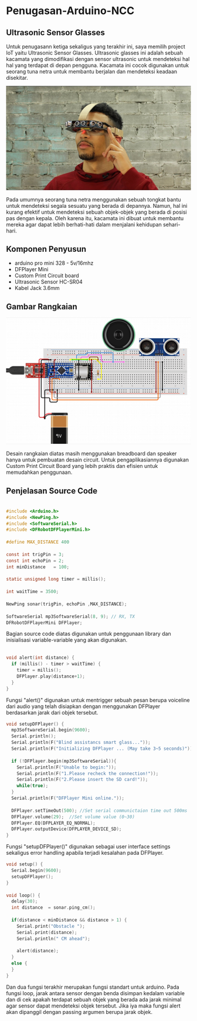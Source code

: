 # Penugasan-Arduino-NCC
## Ultrasonic Sensor Glasses

Untuk penugasann ketiga sekaligus yang terakhir ini, saya memilih project IoT yaitu Ultrasonic Sensor Glasses. Ultrasonic glasses ini adalah sebuah kacamata yang dimodifikasi dengan sensor ultrasonic untuk mendeteksi hal hal yang terdapat di depan pengguna. 
Kacamata ini cocok digunakan untuk seorang tuna netra untuk membantu berjalan dan mendeteksi keadaan disekitar.

![alt text](https://github.com/rikiachmad/Arduino-NCC/blob/main/Ilustrasi.jpg?raw=true "Ilustrasi" )

Pada umumnya seorang tuna netra menggunakan sebuah tongkat bantu untuk mendeteksi segala sesuatu yang berada di depannya. Namun, hal ini kurang efektif untuk mendeteksi sebuah objek-objek yang berada di posisi pas dengan kepala.
Oleh karena itu, kacamata ini dibuat untuk membantu mereka agar dapat lebih berhati-hati dalam menjalani kehidupan sehari-hari.

## Komponen Penyusun
* arduino pro mini 328 - 5v/16mhz
* DFPlayer Mini
* Custom Print Circuit board
* Ultrasonic Sensor HC-SR04
* Kabel Jack 3.6mm

## Gambar Rangkaian
![alt text](https://github.com/rikiachmad/Arduino-NCC/blob/main/CircuitDesign.png?raw=true "Desain Circuit" )

Desain rangkaian diatas masih menggunakan breadboard dan speaker hanya untuk pembuatan desain circuit. Untuk pengaplikasiannya digunakan Custom Print Circuit Board yang lebih praktis dan efisien untuk memudahkan penggunaan.

## Penjelasan Source Code

```C

#include <Arduino.h>
#include <NewPing.h>
#include <SoftwareSerial.h>
#include <DFRobotDFPlayerMini.h>

#define MAX_DISTANCE 400

const int trigPin = 3;
const int echoPin = 2;
int minDistance   = 100;

static unsigned long timer = millis();

int waitTime = 3500;

NewPing sonar(trigPin, echoPin ,MAX_DISTANCE);

SoftwareSerial mp3SoftwareSerial(8, 9); // RX, TX
DFRobotDFPlayerMini DFPlayer;

```
Bagian source code diatas digunakan untuk penggunaan library dan inisialisasi variable-variable yang akan digunakan.

```C

void alert(int distance) {
  if (millis() - timer > waitTime) {
    timer = millis();
    DFPlayer.play(distance+1);
  } 
}
```
Fungsi "alert()" digunakan untuk mentrigger sebuah pesan berupa voiceline dari audio yang telah disiapkan dengan menggunakan DFPlayer berdasarkan jarak dari objek tersebut. 
```C
void setupDFPlayer() {
  mp3SoftwareSerial.begin(9600);
  Serial.println();
  Serial.println(F("Blind assistancs smart glass..."));
  Serial.println(F("Initializing DFPlayer ... (May take 3~5 seconds)"));
  
  if (!DFPlayer.begin(mp3SoftwareSerial)){
    Serial.println(F("Unable to begin:"));
    Serial.println(F("1.Please recheck the connection!"));
    Serial.println(F("2.Please insert the SD card!"));
    while(true);
  }
  Serial.println(F("DFPlayer Mini online."));
  
  DFPlayer.setTimeOut(500); //Set serial communictaion time out 500ms
  DFPlayer.volume(29);  //Set volume value (0~30)
  DFPlayer.EQ(DFPLAYER_EQ_NORMAL);
  DFPlayer.outputDevice(DFPLAYER_DEVICE_SD);
}
```
Fungsi "setupDFPlayer()" digunakan sebagai user interface settings sekaligus error handling apabila terjadi kesalahan pada DFPlayer.
```C
void setup() {
  Serial.begin(9600);
  setupDFPlayer();
}

void loop() {
  delay(30);
  int distance  = sonar.ping_cm();

  if(distance < minDistance && distance > 1) {
    Serial.print("Obstacle ");
    Serial.print(distance);
    Serial.println(" CM ahead");

    alert(distance);
  }
  else {
  }
}
```
Dan dua fungsi terakhir merupakan fungsi standart untuk arduino. Pada fungsi loop, jarak antara sensor dengan benda disimpan kedalam variable dan di cek apakah terdapat sebuah objek yang berada ada jarak minimal agar sensor dapat mendeteksi objek tersebut. Jika iya maka fungsi alert akan dipanggil dengan passing argumen berupa jarak objek.

